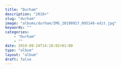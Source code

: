 ```yaml
---
title: "Durham"
description: "2018+"
slug: "durham"
image: "albums/durham/IMG_20190917_095148-edit.jpg"
keywords: ""
categories: 
    - "Durham"
    - ""
date: 2019-09-24T14:18:02+01:00
type: "album"
layout: "album"
draft: false
---
```

